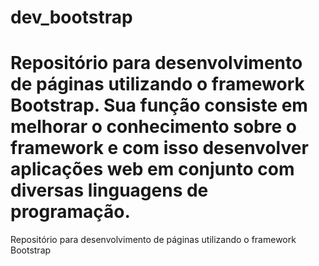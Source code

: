 # dev_bootstrap

Repositório para desenvolvimento de páginas utilizando o framework Bootstrap. Sua função consiste em melhorar o conhecimento sobre o framework e com isso desenvolver aplicações web em conjunto com diversas linguagens de programação.
=======
Repositório para desenvolvimento de páginas utilizando o framework Bootstrap

